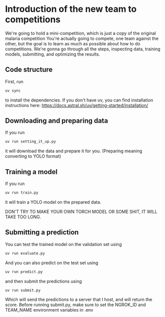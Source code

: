 # Introduction of the new team to competitions

We're going to hold a mini-competition, which is just a copy of the original malaria competition
You're actually going to compete, one team against the other, but the goal is to learn as much as possible about how to do competitions.
We're gonna go through all the steps, inspecting data, training models, submitting, and optimizing the results.

## Code structure

First, run
```bash
uv sync
```
to install the dependencies.
If you don't have uv, you can find installation instructions here:
https://docs.astral.sh/uv/getting-started/installation/

## Downloading and preparing data

If you run
```bash
uv run setting_it_up.py
```
it will download the data and prepare it for you. (Preparing meaning converting to YOLO format)

## Training a model

If you run
```bash
uv run train.py
```
it will train a YOLO model on the prepared data.

DON'T TRY TO MAKE YOUR OWN TORCH MODEL OR SOME SHIT, IT WILL TAKE TOO LONG.

## Submitting a prediction

You can test the trained model on the validation set using
```bash
uv run evaluate.py
```

And you can also predict on the test set using
```bash
uv run predict.py
```
and then submit the predictions using
```bash
uv run submit.py
```
Which will send the predictions to a server that I host, and will return the score.
Before running submit.py, make sure to set the NGROK_ID and TEAM_NAME environment variables in .env

